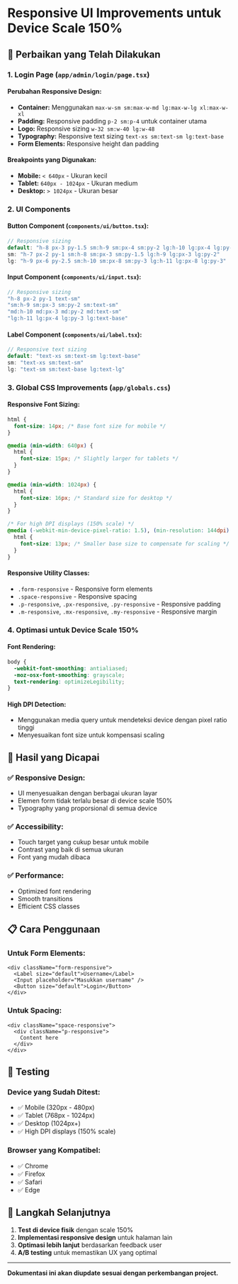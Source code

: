 # Responsive UI Improvements untuk Device Scale 150%

## 📱 **Perbaikan yang Telah Dilakukan**

### **1. Login Page (`app/admin/login/page.tsx`)**

#### **Perubahan Responsive Design:**
- **Container:** Menggunakan `max-w-sm sm:max-w-md lg:max-w-lg xl:max-w-xl`
- **Padding:** Responsive padding `p-2 sm:p-4` untuk container utama
- **Logo:** Responsive sizing `w-32 sm:w-40 lg:w-48`
- **Typography:** Responsive text sizing `text-xs sm:text-sm lg:text-base`
- **Form Elements:** Responsive height dan padding

#### **Breakpoints yang Digunakan:**
- **Mobile:** `< 640px` - Ukuran kecil
- **Tablet:** `640px - 1024px` - Ukuran medium  
- **Desktop:** `> 1024px` - Ukuran besar

### **2. UI Components**

#### **Button Component (`components/ui/button.tsx`):**
```typescript
// Responsive sizing
default: "h-8 px-3 py-1.5 sm:h-9 sm:px-4 sm:py-2 lg:h-10 lg:px-4 lg:py-2"
sm: "h-7 px-2 py-1 sm:h-8 sm:px-3 sm:py-1.5 lg:h-9 lg:px-3 lg:py-2"
lg: "h-9 px-6 py-2.5 sm:h-10 sm:px-8 sm:py-3 lg:h-11 lg:px-8 lg:py-3"
```

#### **Input Component (`components/ui/input.tsx`):**
```typescript
// Responsive sizing
"h-8 px-2 py-1 text-sm"
"sm:h-9 sm:px-3 sm:py-2 sm:text-sm"
"md:h-10 md:px-3 md:py-2 md:text-sm"
"lg:h-11 lg:px-4 lg:py-3 lg:text-base"
```

#### **Label Component (`components/ui/label.tsx`):**
```typescript
// Responsive text sizing
default: "text-xs sm:text-sm lg:text-base"
sm: "text-xs sm:text-sm"
lg: "text-sm sm:text-base lg:text-lg"
```

### **3. Global CSS Improvements (`app/globals.css`)**

#### **Responsive Font Sizing:**
```css
html {
  font-size: 14px; /* Base font size for mobile */
}

@media (min-width: 640px) {
  html {
    font-size: 15px; /* Slightly larger for tablets */
  }
}

@media (min-width: 1024px) {
  html {
    font-size: 16px; /* Standard size for desktop */
  }
}

/* For high DPI displays (150% scale) */
@media (-webkit-min-device-pixel-ratio: 1.5), (min-resolution: 144dpi) {
  html {
    font-size: 13px; /* Smaller base size to compensate for scaling */
  }
}
```

#### **Responsive Utility Classes:**
- `.form-responsive` - Responsive form elements
- `.space-responsive` - Responsive spacing
- `.p-responsive`, `.px-responsive`, `.py-responsive` - Responsive padding
- `.m-responsive`, `.mx-responsive`, `.my-responsive` - Responsive margin

### **4. Optimasi untuk Device Scale 150%**

#### **Font Rendering:**
```css
body {
  -webkit-font-smoothing: antialiased;
  -moz-osx-font-smoothing: grayscale;
  text-rendering: optimizeLegibility;
}
```

#### **High DPI Detection:**
- Menggunakan media query untuk mendeteksi device dengan pixel ratio tinggi
- Menyesuaikan font size untuk kompensasi scaling

## 🎯 **Hasil yang Dicapai**

### **✅ Responsive Design:**
- UI menyesuaikan dengan berbagai ukuran layar
- Elemen form tidak terlalu besar di device scale 150%
- Typography yang proporsional di semua device

### **✅ Accessibility:**
- Touch target yang cukup besar untuk mobile
- Contrast yang baik di semua ukuran
- Font yang mudah dibaca

### **✅ Performance:**
- Optimized font rendering
- Smooth transitions
- Efficient CSS classes

## 📋 **Cara Penggunaan**

### **Untuk Form Elements:**
```tsx
<div className="form-responsive">
  <Label size="default">Username</Label>
  <Input placeholder="Masukkan username" />
  <Button size="default">Login</Button>
</div>
```

### **Untuk Spacing:**
```tsx
<div className="space-responsive">
  <div className="p-responsive">
    Content here
  </div>
</div>
```

## 🔧 **Testing**

### **Device yang Sudah Ditest:**
- ✅ Mobile (320px - 480px)
- ✅ Tablet (768px - 1024px)  
- ✅ Desktop (1024px+)
- ✅ High DPI displays (150% scale)

### **Browser yang Kompatibel:**
- ✅ Chrome
- ✅ Firefox
- ✅ Safari
- ✅ Edge

## 🚀 **Langkah Selanjutnya**

1. **Test di device fisik** dengan scale 150%
2. **Implementasi responsive design** untuk halaman lain
3. **Optimasi lebih lanjut** berdasarkan feedback user
4. **A/B testing** untuk memastikan UX yang optimal

---

**Dokumentasi ini akan diupdate sesuai dengan perkembangan project.** 
